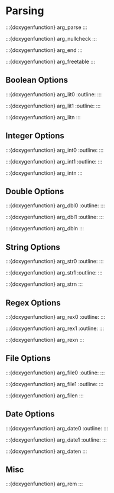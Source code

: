 # Parsing

:::{doxygenfunction} arg_parse
:::

:::{doxygenfunction} arg_nullcheck
:::

:::{doxygenfunction} arg_end
:::

:::{doxygenfunction} arg_freetable
:::


## Boolean Options

:::{doxygenfunction} arg_lit0
:outline:
:::

:::{doxygenfunction} arg_lit1
:outline:
:::

:::{doxygenfunction} arg_litn
:::


## Integer Options

:::{doxygenfunction} arg_int0
:outline:
:::

:::{doxygenfunction} arg_int1
:outline:
:::

:::{doxygenfunction} arg_intn
:::


## Double Options

:::{doxygenfunction} arg_dbl0
:outline:
:::

:::{doxygenfunction} arg_dbl1
:outline:
:::

:::{doxygenfunction} arg_dbln
:::


## String Options

:::{doxygenfunction} arg_str0
:outline:
:::

:::{doxygenfunction} arg_str1
:outline:
:::

:::{doxygenfunction} arg_strn
:::


## Regex Options

:::{doxygenfunction} arg_rex0
:outline:
:::

:::{doxygenfunction} arg_rex1
:outline:
:::

:::{doxygenfunction} arg_rexn
:::


## File Options

:::{doxygenfunction} arg_file0
:outline:
:::

:::{doxygenfunction} arg_file1
:outline:
:::

:::{doxygenfunction} arg_filen
:::


## Date Options

:::{doxygenfunction} arg_date0
:outline:
:::

:::{doxygenfunction} arg_date1
:outline:
:::

:::{doxygenfunction} arg_daten
:::


## Misc

:::{doxygenfunction} arg_rem
:::
